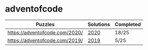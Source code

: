 # adventofcode

| Puzzles | Solutions | Completed |
| --- | --- | --- | 
| https://adventofcode.com/2020/ | [2020](2020/) | 18/25 |
| https://adventofcode.com/2019/ | [2019](2019/) | 5/25 |
